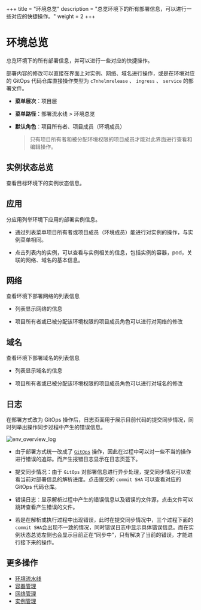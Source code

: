 +++
title = "环境总览"
description = "总览环境下的所有部署信息，可以进行一些对应的快捷操作。"
weight = 2
+++

# 环境总览

总览环境下的所有部署信息，并可以进行一些对应的快捷操作。

部署内容的修改可以直接在界面上对实例、网络、域名进行操作，或是在环境对应的 GitOps 代码仓库直接操作类型为 `c7nhelmrelease` 、 `ingress` 、 `service` 的部署文件。

  - **菜单层次**：项目层
  - **菜单路径**：部署流水线 > 环境总览
  - **默认角色**：项目所有者、项目成员（环境成员）
  
    <blockquote class="note">
      只有项目所有者和被分配环境权限的项目成员才能对此界面进行查看和编辑操作。
    </blockquote>
    	  
## 实例状态总览

查看目标环境下的实例状态信息。

## 应用

分应用列举环境下应用的部署实例信息。

- 通过列表菜单项目所有者或项目成员（环境成员）能进行对实例的操作，与实例菜单相同。

- 点击列表内的实例，可以查看与实例相关的信息，包括实例的容器，pod，关联的网络、域名的基本信息。

## 网络

查看环境下部署网络的列表信息

- 列表显示网络的信息

- 项目所有者或已被分配该环境权限的项目成员角色可以进行对网络的修改

## 域名

查看环境下部署域名的列表信息

- 列表显示域名的信息

- 项目所有者或已被分配该环境权限的项目成员角色可以进行对域名的修改

## 日志

在部署方式改为 GitOps 操作后，日志页面用于展示目前代码的提交同步情况，同时列举出操作同步过程中产生的错误信息。

![env_overview_log](/docs/user-guide/deployment-pipeline/image/env_overview_error_logs.png)

- 由于部署方式统一改成了 [`GitOps`](http://choerodon.io/zh/blog/gitops/) 操作，因此在过程中可以对一些不当的操作进行错误的追踪。而产生报错日志显示在日志页签下。

- 提交同步情况：由于 `GitOps` 对部署信息进行异步处理，提交同步情况可以查看当前对部署信息的解析进度。点击提交的 `commit SHA` 可以查看对应的 GitOps 代码仓库。

- 错误日志：显示解析过程中产生的错误信息以及错误的文件源，点击文件可以跳转查看产生错误的文件。
- 若是在解析或执行过程中出现错误，此时在提交同步情况中，三个过程下面的 `commit SHA`会出现不一致的情况，同时错误日志中显示具体错误信息。而在实例状态总览左侧也会显示目前正在“同步中”，只有解决了当前的错误，才能进行接下来的操作。


## 更多操作
- [环境流水线](../environment-pipeline)
- [容器管理](../container)
- [网络管理](../service)
- [实例管理](../instance)

